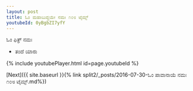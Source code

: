 ```yaml
---
layout: post
title: ಓಂ ಮಹಾಬುದ್ಧಯೇ ನಮಃ ೧೦೮ ಟೈಮ್ಸ್
youtubeId: 0yBgbZI7yfY
---
```

 
 
 ಓಂ ಫಿತ್ರ್ ನಮಃ  
 
 -  ತಂದೆ ಯಾರು 
 
  
 
  
 
 
 
 
 
 


{% include youtubePlayer.html id=page.youtubeId %}
 
[Next]({{ site.baseurl }}{% link  split2/_posts/2016-07-30-ಓಂ ಪಾವಾನಾಯೆ ನಮಃ ೧೦೮ ಟೈಮ್ಸ್.md%})
 
